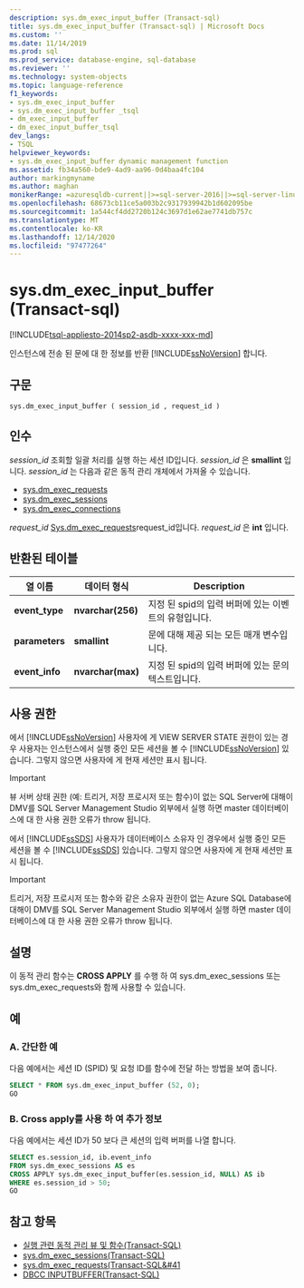```yaml
---
description: sys.dm_exec_input_buffer (Transact-sql)
title: sys.dm_exec_input_buffer (Transact-sql) | Microsoft Docs
ms.custom: ''
ms.date: 11/14/2019
ms.prod: sql
ms.prod_service: database-engine, sql-database
ms.reviewer: ''
ms.technology: system-objects
ms.topic: language-reference
f1_keywords:
- sys.dm_exec_input_buffer
- sys.dm_exec_input_buffer _tsql
- dm_exec_input_buffer
- dm_exec_input_buffer_tsql
dev_langs:
- TSQL
helpviewer_keywords:
- sys.dm_exec_input_buffer dynamic management function
ms.assetid: fb34a560-bde9-4ad9-aa96-0d4baa4fc104
author: markingmyname
ms.author: maghan
monikerRange: =azuresqldb-current||>=sql-server-2016||>=sql-server-linux-2017||=azuresqldb-mi-current
ms.openlocfilehash: 68673cb11ce5a003b2c9317939942b1d602095be
ms.sourcegitcommit: 1a544cf4dd2720b124c3697d1e62ae7741db757c
ms.translationtype: MT
ms.contentlocale: ko-KR
ms.lasthandoff: 12/14/2020
ms.locfileid: "97477264"
---
```

# <a name="sysdm_exec_input_buffer-transact-sql"></a>sys.dm_exec_input_buffer (Transact-sql)

[!INCLUDE[tsql-appliesto-2014sp2-asdb-xxxx-xxx-md](../../includes/tsql-appliesto-2014sp2-asdb-xxxx-xxx-md.md)]

인스턴스에 전송 된 문에 대 한 정보를 반환 [!INCLUDE[ssNoVersion](../../includes/ssnoversion-md.md)] 합니다.

## <a name="syntax"></a>구문

```
sys.dm_exec_input_buffer ( session_id , request_id )
```

## <a name="arguments"></a>인수

*session_id* 조회할 일괄 처리를 실행 하는 세션 ID입니다. *session_id* 은 **smallint** 입니다. *session_id* 는 다음과 같은 동적 관리 개체에서 가져올 수 있습니다.

- [sys.dm_exec_requests](../../relational-databases/system-dynamic-management-views/sys-dm-exec-requests-transact-sql.md)
- [sys.dm_exec_sessions](../../relational-databases/system-dynamic-management-views/sys-dm-exec-sessions-transact-sql.md)
- [sys.dm_exec_connections](../../relational-databases/system-dynamic-management-views/sys-dm-exec-connections-transact-sql.md)

*request_id* [Sys.dm_exec_requests](../../relational-databases/system-dynamic-management-views/sys-dm-exec-requests-transact-sql.md)request_id입니다. *request_id* 은 **int** 입니다.

## <a name="table-returned"></a>반환된 테이블

|열 이름|데이터 형식|Description|
|-----------------|---------------|-----------------|
|**event_type**|**nvarchar(256)**|지정 된 spid의 입력 버퍼에 있는 이벤트의 유형입니다.|
|**parameters**|**smallint**|문에 대해 제공 되는 모든 매개 변수입니다.|
|**event_info**|**nvarchar(max)**|지정 된 spid의 입력 버퍼에 있는 문의 텍스트입니다.|

## <a name="permissions"></a>사용 권한

에서 [!INCLUDE[ssNoVersion](../../includes/ssnoversion-md.md)] 사용자에 게 VIEW SERVER STATE 권한이 있는 경우 사용자는 인스턴스에서 실행 중인 모든 세션을 볼 수 [!INCLUDE[ssNoVersion](../../includes/ssnoversion-md.md)] 있습니다. 그렇지 않으면 사용자에 게 현재 세션만 표시 됩니다.

> [!IMPORTANT]
> 뷰 서버 상태 권한 (예: 트리거, 저장 프로시저 또는 함수)이 없는 SQL Server에 대해이 DMV를 SQL Server Management Studio 외부에서 실행 하면 master 데이터베이스에 대 한 사용 권한 오류가 throw 됩니다.

에서 [!INCLUDE[ssSDS](../../includes/sssds-md.md)] 사용자가 데이터베이스 소유자 인 경우에서 실행 중인 모든 세션을 볼 수 [!INCLUDE[ssSDS](../../includes/sssds-md.md)] 있습니다. 그렇지 않으면 사용자에 게 현재 세션만 표시 됩니다.

> [!IMPORTANT]
> 트리거, 저장 프로시저 또는 함수와 같은 소유자 권한이 없는 Azure SQL Database에 대해이 DMV를 SQL Server Management Studio 외부에서 실행 하면 master 데이터베이스에 대 한 사용 권한 오류가 throw 됩니다.

## <a name="remarks"></a>설명

이 동적 관리 함수는 **CROSS APPLY** 를 수행 하 여 sys.dm_exec_sessions 또는 sys.dm_exec_requests와 함께 사용할 수 있습니다.

## <a name="examples"></a>예

### <a name="a-simple-example"></a>A. 간단한 예

다음 예에서는 세션 ID (SPID) 및 요청 ID를 함수에 전달 하는 방법을 보여 줍니다.

```sql
SELECT * FROM sys.dm_exec_input_buffer (52, 0);
GO
```

### <a name="b-using-cross-apply-to-additional-information"></a>B. Cross apply를 사용 하 여 추가 정보

다음 예에서는 세션 ID가 50 보다 큰 세션의 입력 버퍼를 나열 합니다.

```sql
SELECT es.session_id, ib.event_info
FROM sys.dm_exec_sessions AS es
CROSS APPLY sys.dm_exec_input_buffer(es.session_id, NULL) AS ib
WHERE es.session_id > 50;
GO
```

## <a name="see-also"></a>참고 항목

- [실행 관련 동적 관리 뷰 및 함수&#40;Transact-SQL&#41;](../../relational-databases/system-dynamic-management-views/execution-related-dynamic-management-views-and-functions-transact-sql.md)
- [sys.dm_exec_sessions&#40;Transact-SQL&#41;](../../relational-databases/system-dynamic-management-views/sys-dm-exec-sessions-transact-sql.md)
- [sys.dm_exec_requests&#40;Transact-SQL&#41](../../relational-databases/system-dynamic-management-views/sys-dm-exec-requests-transact-sql.md)
- [DBCC INPUTBUFFER&#40;Transact-SQL&#41;](../../t-sql/database-console-commands/dbcc-inputbuffer-transact-sql.md)
